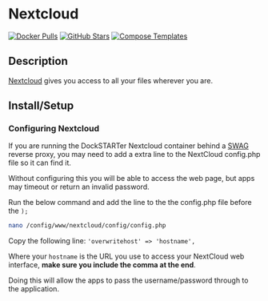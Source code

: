 # Nextcloud

[![Docker Pulls](https://img.shields.io/docker/pulls/linuxserver/nextcloud?style=flat-square&color=607D8B&label=docker%20pulls&logo=docker)](https://hub.docker.com/r/linuxserver/nextcloud)
[![GitHub Stars](https://img.shields.io/github/stars/linuxserver/docker-nextcloud?style=flat-square&color=607D8B&label=github%20stars&logo=github)](https://github.com/linuxserver/docker-nextcloud)
[![Compose Templates](https://img.shields.io/static/v1?style=flat-square&color=607D8B&label=compose&message=templates)](https://github.com/GhostWriters/DockSTARTer/tree/master/compose/.apps/nextcloud)

## Description

[Nextcloud](https://nextcloud.com/) gives you access to all your files wherever you are.

## Install/Setup

### Configuring Nextcloud

If you are running the DockSTARTer Nextcloud container behind a [SWAG](https://dockstarter.com/apps/swag/) reverse proxy, you may need to add a extra line to the NextCloud config.php file so it can find it.

Without configuring this you will be able to access the web page, but apps may timeout or return an invalid password.

Run the below command and add the line to the the config.php file before the `);`

```bash
nano /config/www/nextcloud/config/config.php
```

Copy the following line:
`'overwritehost' => 'hostname',`

Where your `hostname` is the URL you use to access your NextCloud web interface, **make sure you include the comma at the end**.

Doing this will allow the apps to pass the username/password through to the application.
